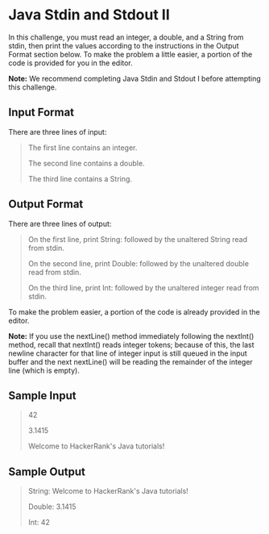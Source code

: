 # Java Stdin and Stdout II

In this challenge, you must read an integer, a double, and a String from stdin, then print the values according to the instructions in the Output Format section below. To make the problem a little easier, a portion of the code is provided for you in the editor.

**Note:** We recommend completing Java Stdin and Stdout I before attempting this challenge.

## Input Format

There are three lines of input:

>The first line contains an integer.
>
>The second line contains a double.
>
>The third line contains a String.

## Output Format

There are three lines of output:

>On the first line, print String: followed by the unaltered String read from stdin.
>
>On the second line, print Double: followed by the unaltered double read from stdin.
>
>On the third line, print Int: followed by the unaltered integer read from stdin.

To make the problem easier, a portion of the code is already provided in the editor.

**Note:** If you use the nextLine() method immediately following the nextInt() method, recall that nextInt() reads integer tokens; because of this, the last newline character for that line of integer input is still queued in the input buffer and the next nextLine() will be reading the remainder of the integer line (which is empty).

## Sample Input

>42
>
>3.1415
>
>Welcome to HackerRank's Java tutorials!

## Sample Output

>String: Welcome to HackerRank's Java tutorials!
>
>Double: 3.1415
>
>Int: 42
